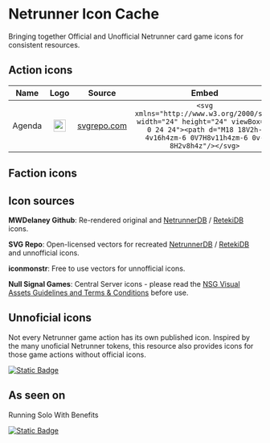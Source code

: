 # Netrunner Icon Cache

Bringing together Official and Unofficial Netrunner card game icons for consistent resources. 

## Action icons

**Name**|**Logo**|**Source**|**Embed**
:-----:|:-----:|:-----:|:-----:
Agenda|<img src="https://www.svgrepo.com/show/447285/chart-bar.svg" width="24">     |[svgrepo.com](https://www.svgrepo.com/svg/447285/chart-bar) |```<svg xmlns="http://www.w3.org/2000/svg" width="24" height="24" viewBox="0 0 24 24"><path d="M18 18V2h-4v16h4zm-6 0V7H8v11h4zm-6 0v-8H2v8h4z"/></svg>``` 

## Faction icons

## Icon sources

**MWDelaney Github**: Re-rendered original and [NetrunnerDB](https://netrunnerdb.com) / [RetekiDB](https://nrdb.reteki.fun) icons.

**SVG Repo**: Open-licensed vectors for recreated [NetrunnerDB](https://netrunnerdb.com) / [RetekiDB](https://nrdb.reteki.fun) and unnofficial icons.

**iconmonstr**: Free to use vectors for unnofficial icons.

**Null Signal Games**: Central Server icons - please read the [NSG Visual Assets Guidelines and Terms & Conditions](https://nullsignal.games/about/nsg-visual-assets) before use.

## Unnoficial icons

Not every Netrunner game action has its own published icon. Inspired by the many unoficial Netrunner tokens, this resource also provides icons for those game actions without official icons.

[![Static Badge](https://img.shields.io/badge/Suggest-Icon-teal?style=flat)](https://archivesserver.github.io)

## As seen on

Running Solo With Benefits

[![Static Badge](https://img.shields.io/badge/Add-Resource-teal?style=flat)](https://archivesserver.github.io)

